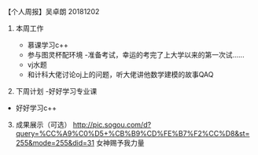 【个人周报】吴卓朗 20181202

1. 本周工作
    - 慕课学习c++
    - 参与图灵杯配环境
    -准备考试，幸运的考完了上大学以来的第一次试......
    - vj水题
    - 和计科大佬讨论oj上的问题，听大佬讲他数学建模的故事QAQ
 	
2. 下周计划
  -好好学习专业课
  - 好好学习c++
  
3. 成果展示（可选）
	http://pic.sogou.com/d?query=%CC%A9%C0%D5+%CB%B9%CD%FE%B7%F2%CC%D8&st=255&mode=255&did=31
        女神赐予我力量

